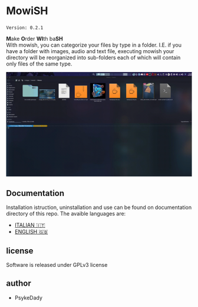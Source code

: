 # MowiSH
`Version: 0.2.1`  

**M**ake **O**rder **WI**th ba**SH**   
With mowish, you can categorize your files by type in a folder. I.E. if you have a folder with images, audio and text file, executing mowish your directory will be reorganized into sub-folders each of which will contain only files of the same type.


![mowish preview](documentation/media/mowish_test.gif)

## Documentation

Installation istruction, uninstallation and use can be found on documentation directory of this repo. 
The avaible languages are: 

- [ ITALIAN 🇮🇹](documentation/ITALIAN.md) 
- [ ENGLISH 🇬🇧](documentation/ENGLISH.md)

## license

Software is released under GPLv3 license 

## author 

- PsykeDady